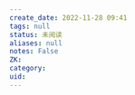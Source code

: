 ```yaml
---
create_date: 2022-11-28 09:41
tags: null
status: 未阅读 
aliases: null
notes: False
ZK: 
category: 
uid: 
---
```



